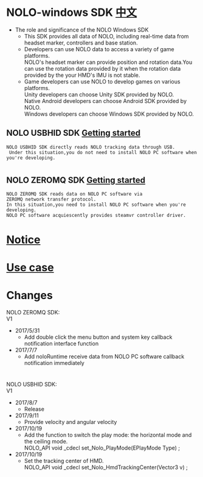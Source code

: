 # NOLO-windows SDK   [中文](https://github.com/NOLOVR/NOLO-Windows-SDK/blob/master/README_CN.md)

- The role and significance of the NOLO Windows SDK  
    * This SDK provides all data of NOLO, including real-time data from headset marker, controllers and base station. 
    * Developers can use NOLO data to access  a variety of game platforms.  
      NOLO's headset marker can provide position and rotation data.You can use the rotation data provided by it when the rotation data provided by the your HMD's IMU is not stable.  
    * Game developers can use NOLO to develop games on various platforms.  
      Unity developers can choose Unity SDK provided by NOLO.  
      Native Android developers can choose Android SDK provided by NOLO.  
      Windows developers can choose Windows SDK provided by NOLO.   
## NOLO USBHID SDK [Getting started](https://github.com/NOLOVR/NOLO-Windows-SDK/blob/master/HIDGetStarted.md) 
    NOLO USBHID SDK directly reads NOLO tracking data through USB.  
     Under this situation,you do not need to install NOLO PC software when you're developing.
#
## NOLO ZEROMQ SDK [Getting started](https://github.com/NOLOVR/NOLO-Windows-SDK/blob/master/GetStarted.md) 
    NOLO ZEROMQ SDK reads data on NOLO PC software via ZEROMQ network transfer protocol.  
    In this situation,you need to install NOLO PC software when you're developing.  
    NOLO PC software acquiescently provides steamvr controller driver. 
#


# [Notice](https://github.com/NOLOVR/NOLO-Windows-SDK/blob/master/NOLOVR/NOLO_USBHID_SDK/Notice_EN.pdf)
# [Use case](https://github.com/NOLOVR/NOLO-Windows-SDK/tree/master/Examples)
# Changes  
NOLO ZEROMQ SDK:  
V1
- 2017/5/31  
  * Add double click the menu button and system key callback notification interface function 
- 2017/7/7  
  * Add noloRuntime receive data from NOLO PC software callback notification immediately  
#
NOLO USBHID SDK:  
V1
- 2017/8/7
  * Release  
- 2017/9/11  
  * Provide velocity and angular velocity
- 2017/10/19
  * Add the function to switch the play mode: the horizontal mode and the ceiling mode.  
    	NOLO_API void _cdecl set_Nolo_PlayMode(EPlayMode  Type) ;
- 2017/10/19
  * Set the tracking center of HMD.   
  	NOLO_API void _cdecl set_Nolo_HmdTrackingCenter(Vector3 v) ;
#

        
        
